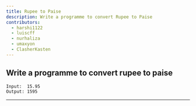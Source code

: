```yaml
---
title: Rupee to Paise
description: Write a programme to convert Rupee to Paise
contributors:
  - harshi1122
  - luiscff
  - nurhaliza
  - umaxyon
  - ClasherKasten
---
```


## Write a programme to convert rupee to paise

```txt
Input:  15.95
Output: 1595
```

---
